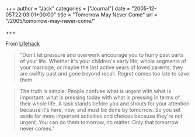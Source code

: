 +++
author = "Jack"
categories = ["Journal"]
date = "2005-12-05T22:03:01+00:00"
title = "Tomorrow May Never Come"
url = "/2005/tomorrow-may-never-come/"

+++

From [Lifehack][1]

> 
> 
> "Don't let pressure and overwork encourage you to hurry past parts of your life. Whether it's your children's early life, whole segments of your marriage, or maybe the last active years of loved parents, they are swiftly past and gone beyond recall. Regret comes too late to save them.
> 
> 

> 
> 
> The truth is simple. People confuse what is urgent with what is important; what is pressing today with what is pressing in terms of their whole life. A task stands before you and shouts for your attention because it's here, now, and must be done by tomorrow. So you set aside far more important activities and choices because they're not urgent. You can do them tomorrow, no matter. Only that tomorrow never comes."
> 
>

 [1]: http://www.lifehack.org/articles/lifehack/tomorrow-may-never-come.html